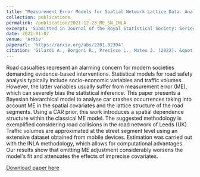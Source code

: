 ```yaml
---
title: "Measurement Error Models for Spatial Network Lattice Data: Analysis of Car Crashes in Leeds"
collection: publications
permalink: /publication/2021-12-23_ME_SN_INLA
excerpt: 'Submitted in Journal of the Royal Statistical Society: Series A'
date: 2022-01-07
venue: 'ArXiv'
paperurl: 'https://arxiv.org/abs/2201.02394'
citation: 'Gilardi A., Borgoni R., Presicce L., Mateu J. (2022). &quot;Measurement Error Models for Spatial Network Lattice Data: Analysis of Car Crashes in Leeds&quot; <i>arXiv:2201.02394</i>. 1(1).'
---
```

Road casualties represent an alarming concern for modern societies demanding evidence-based interventions. Statistical models for road safety analysis typically include socio-economic variables and traffic volumes. However, the latter variables usually suffer from measurement error (ME), which can severely bias the statistical inference. This paper presents a Bayesian hierarchical model to analyse car crashes occurrences taking into account ME in the spatial covariates and the lattice structure of the road segments. Using a CAR prior, this work introduces a spatial dependence structure within the classical ME model. The suggested methodology is exemplified considering road collisions in the road network of Leeds (UK). Traffic volumes are approximated at the street segment level using an extensive dataset obtained from mobile devices. Estimation was carried out with the INLA methodology, which allows for computational advantages. Our results show that omitting ME adjustment considerably worsens the model's fit and attenuates the effects of imprecise covariates.

[Download paper here](http://lucapresicce.github.io/files/paper1.pdf)
